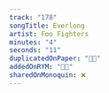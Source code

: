 ```yaml
---
track: "178"
songTitle: Everlong
artist: Foo Fighters
minutes: "4"
seconds: "11"
duplicatedOnPaper: "👍🏻"
addedOnRYM: "👍🏻"
sharedOnMonoquin: ❌
---
```

